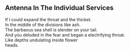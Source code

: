 Antenna In The Individual Services
----------------------------------
If I could expand the throat and the thicket.  
In the middle of the divisions like ash.  
The barbaous sea shell is slender on your tail.  
And you deluded in the fear and began a electrifying throat.  
Like depths undulating inside flower  
heads.  
